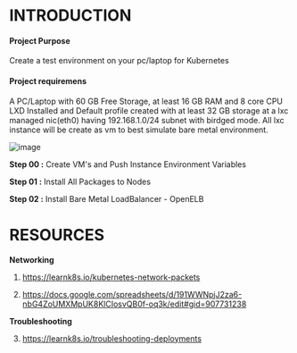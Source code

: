 # INTRODUCTION

#### Project Purpose 
Create a test environment on your pc/laptop for Kubernetes

#### Project requiremens

A PC/Laptop with 60 GB Free Storage, at least 16 GB RAM and 8 core CPU LXD Installed and Default profile created with at least 32 GB storage at a lxc managed nic(eth0) having 192.168.1.0/24 subnet with birdged mode. All lxc instance will be create as vm to best simulate bare metal environment. 

![image](https://user-images.githubusercontent.com/12957393/222286767-63c1a02f-0b89-42d7-927e-95632c8384e7.png)


**Step 00 :** Create VM's and Push Instance Environment Variables

**Step 01 :** Install All Packages to Nodes 

**Step 02 :** Install Bare Metal LoadBalancer - OpenELB 

# RESOURCES

**Networking**

 1. https://learnk8s.io/kubernetes-network-packets
   
 2. https://docs.google.com/spreadsheets/d/191WWNpjJ2za6-nbG4ZoUMXMpUK8KlCIosvQB0f-oq3k/edit#gid=907731238

**Troubleshooting**

 3. https://learnk8s.io/troubleshooting-deployments
